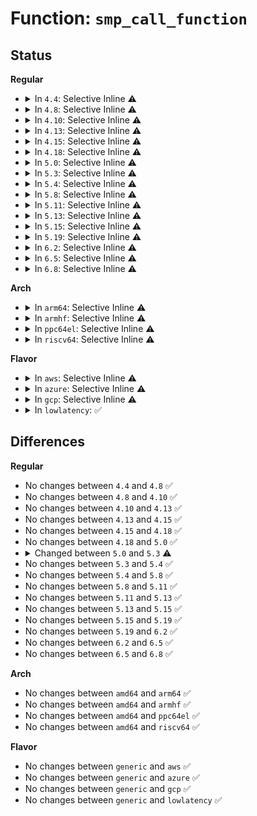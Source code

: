 # Function: <code>smp_call_function</code>

## Status
<b>Regular</b>
<ul>
<li>
<details>
<summary>In <code>4.4</code>: Selective Inline ⚠️</summary>

```c
int smp_call_function(smp_call_func_t func, void *info, int wait);
```

**Collision:** Unique Global

**Inline:** Selective

**Transformation:** False

**Instances:**

```
In kernel/smp.c (ffffffff81103e00)
Location: kernel/smp.c:488
Inline: True
Inline callers:
  - kernel/smp.c:kick_all_cpus_sync
  - kernel/smp.c:on_each_cpu
Direct callers:
  - arch/x86/events/amd/ibs.c:amd_ibs_init
  - arch/x86/xen/smp.c:xen_stop_other_cpus
  - arch/x86/kernel/tracepoint.c:trace_irq_vector_regfunc
  - arch/x86/kernel/tracepoint.c:trace_irq_vector_unregfunc
  - kernel/trace/ftrace.c:ftrace_modify_all_code
```
**Symbols:**

```
ffffffff81103e00-ffffffff81103e26: smp_call_function (STB_GLOBAL)
```
</details>
</li>
<li>
<details>
<summary>In <code>4.8</code>: Selective Inline ⚠️</summary>

```c
int smp_call_function(smp_call_func_t func, void *info, int wait);
```

**Collision:** Unique Global

**Inline:** Selective

**Transformation:** False

**Instances:**

```
In kernel/smp.c (ffffffff8110b24c)
Location: kernel/smp.c:472
Inline: True
Inline callers:
  - kernel/smp.c:kick_all_cpus_sync
  - kernel/smp.c:on_each_cpu
Direct callers:
  - arch/x86/xen/smp.c:xen_stop_other_cpus
  - arch/x86/kernel/tracepoint.c:trace_irq_vector_unregfunc
  - arch/x86/kernel/tracepoint.c:trace_irq_vector_regfunc
  - kernel/trace/ftrace.c:ftrace_modify_all_code
```
**Symbols:**

```
ffffffff8110b210-ffffffff8110b236: smp_call_function (STB_GLOBAL)
```
</details>
</li>
<li>
<details>
<summary>In <code>4.10</code>: Selective Inline ⚠️</summary>

```c
int smp_call_function(smp_call_func_t func, void *info, int wait);
```

**Collision:** Unique Global

**Inline:** Selective

**Transformation:** False

**Instances:**

```
In kernel/smp.c (ffffffff81112c8c)
Location: kernel/smp.c:476
Inline: True
Inline callers:
  - kernel/smp.c:kick_all_cpus_sync
  - kernel/smp.c:on_each_cpu
Direct callers:
  - arch/x86/xen/smp.c:xen_stop_other_cpus
  - arch/x86/kernel/tracepoint.c:trace_irq_vector_unregfunc
  - arch/x86/kernel/tracepoint.c:trace_irq_vector_regfunc
  - kernel/trace/ftrace.c:ftrace_modify_all_code
```
**Symbols:**

```
ffffffff81112bf0-ffffffff81112c16: smp_call_function (STB_GLOBAL)
```
</details>
</li>
<li>
<details>
<summary>In <code>4.13</code>: Selective Inline ⚠️</summary>

```c
int smp_call_function(smp_call_func_t func, void *info, int wait);
```

**Collision:** Unique Global

**Inline:** Selective

**Transformation:** False

**Instances:**

```
In kernel/smp.c (ffffffff8111419c)
Location: kernel/smp.c:487
Inline: True
Inline callers:
  - kernel/smp.c:kick_all_cpus_sync
  - kernel/smp.c:on_each_cpu
Direct callers:
  - arch/x86/xen/smp_pv.c:xen_pv_stop_other_cpus
  - arch/x86/kernel/tracepoint.c:trace_irq_vector_unregfunc
  - arch/x86/kernel/tracepoint.c:trace_irq_vector_regfunc
  - kernel/trace/ftrace.c:ftrace_modify_all_code
```
**Symbols:**

```
ffffffff81114100-ffffffff81114126: smp_call_function (STB_GLOBAL)
```
</details>
</li>
<li>
<details>
<summary>In <code>4.15</code>: Selective Inline ⚠️</summary>

```c
int smp_call_function(smp_call_func_t func, void *info, int wait);
```

**Collision:** Unique Global

**Inline:** Selective

**Transformation:** False

**Instances:**

```
In kernel/smp.c (ffffffff8111f70f)
Location: kernel/smp.c:489
Inline: True
Inline callers:
  - kernel/smp.c:kick_all_cpus_sync
  - kernel/smp.c:on_each_cpu
Direct callers:
  - arch/x86/xen/smp_pv.c:xen_pv_stop_other_cpus
  - kernel/trace/ftrace.c:ftrace_modify_all_code
  - mm/memory.c:tlb_remove_table
```
**Symbols:**

```
ffffffff8111f670-ffffffff8111f696: smp_call_function (STB_GLOBAL)
```
</details>
</li>
<li>
<details>
<summary>In <code>4.18</code>: Selective Inline ⚠️</summary>

```c
int smp_call_function(smp_call_func_t func, void *info, int wait);
```

**Collision:** Unique Global

**Inline:** Selective

**Transformation:** False

**Instances:**

```
In kernel/smp.c (ffffffff8112ca3f)
Location: kernel/smp.c:489
Inline: True
Inline callers:
  - kernel/smp.c:kick_all_cpus_sync
  - kernel/smp.c:on_each_cpu
Direct callers:
  - arch/x86/xen/smp_pv.c:xen_pv_stop_other_cpus
  - kernel/trace/ftrace.c:ftrace_modify_all_code
  - mm/memory.c:tlb_remove_table
```
**Symbols:**

```
ffffffff8112c9a0-ffffffff8112c9c6: smp_call_function (STB_GLOBAL)
```
</details>
</li>
<li>
<details>
<summary>In <code>5.0</code>: Selective Inline ⚠️</summary>

```c
int smp_call_function(smp_call_func_t func, void *info, int wait);
```

**Collision:** Unique Global

**Inline:** Selective

**Transformation:** False

**Instances:**

```
In kernel/smp.c (ffffffff8113830f)
Location: kernel/smp.c:489
Inline: True
Inline callers:
  - kernel/smp.c:kick_all_cpus_sync
  - kernel/smp.c:on_each_cpu
Direct callers:
  - arch/x86/xen/smp_pv.c:xen_pv_stop_other_cpus
  - kernel/trace/ftrace.c:ftrace_modify_all_code
  - mm/mmu_gather.c:tlb_remove_table
```
**Symbols:**

```
ffffffff81138270-ffffffff81138296: smp_call_function (STB_GLOBAL)
```
</details>
</li>
<li>
<details>
<summary>In <code>5.3</code>: Selective Inline ⚠️</summary>

```c
void smp_call_function(smp_call_func_t func, void *info, int wait);
```

**Collision:** Unique Global

**Inline:** Selective

**Transformation:** False

**Instances:**

```
In kernel/smp.c (ffffffff8114346f)
Location: kernel/smp.c:506
Inline: True
Inline callers:
  - kernel/smp.c:kick_all_cpus_sync
  - kernel/smp.c:on_each_cpu
Direct callers:
  - arch/x86/xen/smp_pv.c:xen_pv_stop_other_cpus
  - kernel/trace/ftrace.c:ftrace_modify_all_code
  - mm/mmu_gather.c:tlb_remove_table
```
**Symbols:**

```
ffffffff81143430-ffffffff81143454: smp_call_function (STB_GLOBAL)
```
</details>
</li>
<li>
<details>
<summary>In <code>5.4</code>: Selective Inline ⚠️</summary>

```c
void smp_call_function(smp_call_func_t func, void *info, int wait);
```

**Collision:** Unique Global

**Inline:** Selective

**Transformation:** False

**Instances:**

```
In kernel/smp.c (ffffffff8114efaf)
Location: kernel/smp.c:506
Inline: True
Inline callers:
  - kernel/smp.c:kick_all_cpus_sync
  - kernel/smp.c:on_each_cpu
Direct callers:
  - arch/x86/xen/smp_pv.c:xen_pv_stop_other_cpus
  - kernel/trace/ftrace.c:ftrace_modify_all_code
  - mm/mmu_gather.c:tlb_remove_table
```
**Symbols:**

```
ffffffff8114ef70-ffffffff8114ef94: smp_call_function (STB_GLOBAL)
```
</details>
</li>
<li>
<details>
<summary>In <code>5.8</code>: Selective Inline ⚠️</summary>

```c
void smp_call_function(smp_call_func_t func, void *info, int wait);
```

**Collision:** Unique Global

**Inline:** Selective

**Transformation:** False

**Instances:**

```
In kernel/smp.c (ffffffff8115fa6f)
Location: kernel/smp.c:596
Inline: True
Inline callers:
  - kernel/smp.c:kick_all_cpus_sync
  - kernel/smp.c:on_each_cpu
Direct callers:
  - arch/x86/xen/smp_pv.c:xen_pv_stop_other_cpus
  - kernel/trace/ftrace.c:ftrace_modify_all_code
  - mm/mmu_gather.c:tlb_remove_table
```
**Symbols:**

```
ffffffff8115f910-ffffffff8115f937: smp_call_function (STB_GLOBAL)
```
</details>
</li>
<li>
<details>
<summary>In <code>5.11</code>: Selective Inline ⚠️</summary>

```c
void smp_call_function(smp_call_func_t func, void *info, int wait);
```

**Collision:** Unique Global

**Inline:** Selective

**Transformation:** False

**Instances:**

```
In kernel/smp.c (ffffffff8115ba0f)
Location: kernel/smp.c:734
Inline: True
Inline callers:
  - kernel/smp.c:kick_all_cpus_sync
  - kernel/smp.c:on_each_cpu
Direct callers:
  - arch/x86/xen/smp_pv.c:xen_pv_stop_other_cpus
  - kernel/trace/ftrace.c:ftrace_modify_all_code
  - mm/mmu_gather.c:tlb_remove_table
```
**Symbols:**

```
ffffffff8115b8b0-ffffffff8115b8d7: smp_call_function (STB_GLOBAL)
```
</details>
</li>
<li>
<details>
<summary>In <code>5.13</code>: Selective Inline ⚠️</summary>

```c
void smp_call_function(smp_call_func_t func, void *info, int wait);
```

**Collision:** Unique Global

**Inline:** Selective

**Transformation:** False

**Instances:**

```
In kernel/smp.c (ffffffff8115c9cf)
Location: kernel/smp.c:1010
Inline: True
Inline callers:
  - kernel/smp.c:kick_all_cpus_sync
Direct callers:
  - arch/x86/xen/smp_pv.c:xen_pv_stop_other_cpus
  - kernel/trace/ftrace.c:ftrace_modify_all_code
  - mm/mmu_gather.c:tlb_remove_table
```
**Symbols:**

```
ffffffff8115c970-ffffffff8115c997: smp_call_function (STB_GLOBAL)
```
</details>
</li>
<li>
<details>
<summary>In <code>5.15</code>: Selective Inline ⚠️</summary>

```c
void smp_call_function(smp_call_func_t func, void *info, int wait);
```

**Collision:** Unique Global

**Inline:** Selective

**Transformation:** False

**Instances:**

```
In kernel/smp.c (ffffffff81181b7f)
Location: kernel/smp.c:1012
Inline: True
Inline callers:
  - kernel/smp.c:kick_all_cpus_sync
Direct callers:
  - arch/x86/xen/smp_pv.c:xen_pv_stop_other_cpus
  - kernel/trace/ftrace.c:ftrace_modify_all_code
  - mm/mmu_gather.c:tlb_remove_table
```
**Symbols:**

```
ffffffff81181b20-ffffffff81181b47: smp_call_function (STB_GLOBAL)
```
</details>
</li>
<li>
<details>
<summary>In <code>5.19</code>: Selective Inline ⚠️</summary>

```c
void smp_call_function(smp_call_func_t func, void *info, int wait);
```

**Collision:** Unique Global

**Inline:** Selective

**Transformation:** False

**Instances:**

```
In kernel/smp.c (ffffffff811b825f)
Location: kernel/smp.c:1031
Inline: True
Inline callers:
  - kernel/smp.c:kick_all_cpus_sync
Direct callers:
  - arch/x86/xen/smp_pv.c:xen_pv_stop_other_cpus
  - kernel/trace/ftrace.c:ftrace_modify_all_code
  - mm/mmu_gather.c:tlb_remove_table
```
**Symbols:**

```
ffffffff811b8190-ffffffff811b81ec: smp_call_function (STB_GLOBAL)
```
</details>
</li>
<li>
<details>
<summary>In <code>6.2</code>: Selective Inline ⚠️</summary>

```c
void smp_call_function(smp_call_func_t func, void *info, int wait);
```

**Collision:** Unique Global

**Inline:** Selective

**Transformation:** False

**Instances:**

```
In kernel/smp.c (ffffffff811f955f)
Location: kernel/smp.c:1030
Inline: True
Inline callers:
  - kernel/smp.c:kick_all_cpus_sync
Direct callers:
  - arch/x86/xen/smp_pv.c:xen_pv_stop_other_cpus
  - kernel/trace/ftrace.c:ftrace_modify_all_code
  - mm/mmu_gather.c:tlb_remove_table
```
**Symbols:**

```
ffffffff811f9470-ffffffff811f94cc: smp_call_function (STB_GLOBAL)
```
</details>
</li>
<li>
<details>
<summary>In <code>6.5</code>: Selective Inline ⚠️</summary>

```c
void smp_call_function(smp_call_func_t func, void *info, int wait);
```

**Collision:** Unique Global

**Inline:** Selective

**Transformation:** False

**Instances:**

```
In kernel/smp.c (ffffffff8120e3df)
Location: kernel/smp.c:878
Inline: True
Inline callers:
  - kernel/smp.c:kick_all_cpus_sync
Direct callers:
  - arch/x86/xen/smp_pv.c:xen_pv_stop_other_cpus
  - kernel/trace/ftrace.c:ftrace_modify_all_code
  - mm/mmu_gather.c:tlb_remove_table
```
**Symbols:**

```
ffffffff8120e2f0-ffffffff8120e34c: smp_call_function (STB_GLOBAL)
```
</details>
</li>
<li>
<details>
<summary>In <code>6.8</code>: Selective Inline ⚠️</summary>

```c
void smp_call_function(smp_call_func_t func, void *info, int wait);
```

**Collision:** Unique Global

**Inline:** Selective

**Transformation:** False

**Instances:**

```
In kernel/smp.c (ffffffff81225b6f)
Location: kernel/smp.c:898
Inline: True
Inline callers:
  - kernel/smp.c:kick_all_cpus_sync
Direct callers:
  - arch/x86/xen/smp_pv.c:xen_pv_stop_other_cpus
  - kernel/trace/ftrace.c:ftrace_modify_all_code
  - mm/mmu_gather.c:tlb_remove_table
```
**Symbols:**

```
ffffffff81225a80-ffffffff81225adc: smp_call_function (STB_GLOBAL)
```
</details>
</li>
</ul>
<b>Arch</b>
<ul>
<li>
<details>
<summary>In <code>arm64</code>: Selective Inline ⚠️</summary>

```c
void smp_call_function(smp_call_func_t func, void *info, int wait);
```

**Collision:** Unique Global

**Inline:** Selective

**Transformation:** False

**Instances:**

```
In kernel/smp.c (ffff8000101bd68c)
Location: kernel/smp.c:506
Inline: True
Inline callers:
  - kernel/smp.c:kick_all_cpus_sync
  - kernel/smp.c:on_each_cpu
Direct callers:
  - kernel/trace/ftrace.c:ftrace_modify_all_code
  - mm/mmu_gather.c:tlb_remove_table
  - drivers/tty/sysrq.c:sysrq_showregs_othercpus
```
**Symbols:**

```
ffff8000101bd5b0-ffff8000101bd600: smp_call_function (STB_GLOBAL)
```
</details>
</li>
<li>
<details>
<summary>In <code>armhf</code>: Selective Inline ⚠️</summary>

```c
void smp_call_function(smp_call_func_t func, void *info, int wait);
```

**Collision:** Unique Global

**Inline:** Selective

**Transformation:** False

**Instances:**

```
In kernel/smp.c (c04057fc)
Location: kernel/smp.c:506
Inline: True
Inline callers:
  - kernel/smp.c:kick_all_cpus_sync
  - kernel/smp.c:on_each_cpu
Direct callers:
  - arch/arm/common/bL_switcher.c:bL_switcher_trace_trigger
  - kernel/trace/ftrace.c:ftrace_modify_all_code
```
**Symbols:**

```
c040575c-c0405794: smp_call_function (STB_GLOBAL)
```
</details>
</li>
<li>
<details>
<summary>In <code>ppc64el</code>: Selective Inline ⚠️</summary>

```c
void smp_call_function(smp_call_func_t func, void *info, int wait);
```

**Collision:** Unique Global

**Inline:** Selective

**Transformation:** False

**Instances:**

```
In kernel/smp.c (c000000000223ae0)
Location: kernel/smp.c:506
Inline: True
Inline callers:
  - kernel/smp.c:kick_all_cpus_sync
  - kernel/smp.c:on_each_cpu
Direct callers:
  - arch/powerpc/kernel/dawr.c:dawr_write_file_bool
  - arch/powerpc/kernel/machine_kexec_64.c:default_machine_kexec
  - kernel/trace/ftrace.c:ftrace_modify_all_code
  - mm/mmu_gather.c:tlb_remove_table
```
**Symbols:**

```
c0000000002239c0-c000000000223a14: smp_call_function (STB_GLOBAL)
```
</details>
</li>
<li>
<details>
<summary>In <code>riscv64</code>: Selective Inline ⚠️</summary>

```c
void smp_call_function(smp_call_func_t func, void *info, int wait);
```

**Collision:** Unique Global

**Inline:** Selective

**Transformation:** False

**Instances:**

```
In kernel/smp.c (ffffffe000140c00)
Location: kernel/smp.c:506
Inline: True
Inline callers:
  - kernel/smp.c:kick_all_cpus_sync
  - kernel/smp.c:on_each_cpu
Direct callers:
  - kernel/trace/ftrace.c:ftrace_modify_all_code
  - drivers/tty/sysrq.c:sysrq_showregs_othercpus
```
**Symbols:**

```
ffffffe000140b52-ffffffe000140b96: smp_call_function (STB_GLOBAL)
```
</details>
</li>
</ul>
<b>Flavor</b>
<ul>
<li>
<details>
<summary>In <code>aws</code>: Selective Inline ⚠️</summary>

```c
void smp_call_function(smp_call_func_t func, void *info, int wait);
```

**Collision:** Unique Global

**Inline:** Selective

**Transformation:** False

**Instances:**

```
In kernel/smp.c (ffffffff811475cf)
Location: kernel/smp.c:506
Inline: True
Inline callers:
  - kernel/smp.c:kick_all_cpus_sync
  - kernel/smp.c:on_each_cpu
Direct callers:
  - arch/x86/xen/smp_pv.c:xen_pv_stop_other_cpus
  - kernel/trace/ftrace.c:ftrace_modify_all_code
  - mm/mmu_gather.c:tlb_remove_table
```
**Symbols:**

```
ffffffff81147590-ffffffff811475b4: smp_call_function (STB_GLOBAL)
```
</details>
</li>
<li>
<details>
<summary>In <code>azure</code>: Selective Inline ⚠️</summary>

```c
void smp_call_function(smp_call_func_t func, void *info, int wait);
```

**Collision:** Unique Global

**Inline:** Selective

**Transformation:** False

**Instances:**

```
In kernel/smp.c (ffffffff8113a8ff)
Location: kernel/smp.c:506
Inline: True
Inline callers:
  - kernel/smp.c:kick_all_cpus_sync
  - kernel/smp.c:on_each_cpu
Direct callers:
  - kernel/trace/ftrace.c:ftrace_modify_all_code
  - mm/mmu_gather.c:tlb_remove_table
```
**Symbols:**

```
ffffffff8113a870-ffffffff8113a894: smp_call_function (STB_GLOBAL)
```
</details>
</li>
<li>
<details>
<summary>In <code>gcp</code>: Selective Inline ⚠️</summary>

```c
void smp_call_function(smp_call_func_t func, void *info, int wait);
```

**Collision:** Unique Global

**Inline:** Selective

**Transformation:** False

**Instances:**

```
In kernel/smp.c (ffffffff8114547f)
Location: kernel/smp.c:506
Inline: True
Inline callers:
  - kernel/smp.c:kick_all_cpus_sync
  - kernel/smp.c:on_each_cpu
Direct callers:
  - arch/x86/xen/smp_pv.c:xen_pv_stop_other_cpus
  - kernel/trace/ftrace.c:ftrace_modify_all_code
  - mm/mmu_gather.c:tlb_remove_table
```
**Symbols:**

```
ffffffff81145440-ffffffff81145464: smp_call_function (STB_GLOBAL)
```
</details>
</li>
<li>
<details>
<summary>In <code>lowlatency</code>: ✅</summary>

```c
void smp_call_function(smp_call_func_t func, void *info, int wait);
```

**Collision:** Unique Global

**Inline:** No

**Transformation:** False

**Instances:**

```
In kernel/smp.c (ffffffff81152020)
Location: kernel/smp.c:506
Inline: False
Direct callers:
  - arch/x86/xen/smp_pv.c:xen_pv_stop_other_cpus
  - kernel/smp.c:kick_all_cpus_sync
  - kernel/smp.c:on_each_cpu
  - kernel/trace/ftrace.c:ftrace_modify_all_code
  - mm/mmu_gather.c:tlb_remove_table
```
**Symbols:**

```
ffffffff81152020-ffffffff8115205b: smp_call_function (STB_GLOBAL)
```
</details>
</li>
</ul>

## Differences
<b>Regular</b>
<ul>
<li>
No changes between <code>4.4</code> and <code>4.8</code> ✅
</li>
<li>
No changes between <code>4.8</code> and <code>4.10</code> ✅
</li>
<li>
No changes between <code>4.10</code> and <code>4.13</code> ✅
</li>
<li>
No changes between <code>4.13</code> and <code>4.15</code> ✅
</li>
<li>
No changes between <code>4.15</code> and <code>4.18</code> ✅
</li>
<li>
No changes between <code>4.18</code> and <code>5.0</code> ✅
</li>
<li>
<details>
<summary>Changed between <code>5.0</code> and <code>5.3</code> ⚠️</summary>
<ul>
<li>
<b>Return type changed. </b>
<code>int</code> ➡️ <code>void</code>
</li>
</ul>
</details>
</li>
<li>
No changes between <code>5.3</code> and <code>5.4</code> ✅
</li>
<li>
No changes between <code>5.4</code> and <code>5.8</code> ✅
</li>
<li>
No changes between <code>5.8</code> and <code>5.11</code> ✅
</li>
<li>
No changes between <code>5.11</code> and <code>5.13</code> ✅
</li>
<li>
No changes between <code>5.13</code> and <code>5.15</code> ✅
</li>
<li>
No changes between <code>5.15</code> and <code>5.19</code> ✅
</li>
<li>
No changes between <code>5.19</code> and <code>6.2</code> ✅
</li>
<li>
No changes between <code>6.2</code> and <code>6.5</code> ✅
</li>
<li>
No changes between <code>6.5</code> and <code>6.8</code> ✅
</li>
</ul>
<b>Arch</b>
<ul>
<li>
No changes between <code>amd64</code> and <code>arm64</code> ✅
</li>
<li>
No changes between <code>amd64</code> and <code>armhf</code> ✅
</li>
<li>
No changes between <code>amd64</code> and <code>ppc64el</code> ✅
</li>
<li>
No changes between <code>amd64</code> and <code>riscv64</code> ✅
</li>
</ul>
<b>Flavor</b>
<ul>
<li>
No changes between <code>generic</code> and <code>aws</code> ✅
</li>
<li>
No changes between <code>generic</code> and <code>azure</code> ✅
</li>
<li>
No changes between <code>generic</code> and <code>gcp</code> ✅
</li>
<li>
No changes between <code>generic</code> and <code>lowlatency</code> ✅
</li>
</ul>
